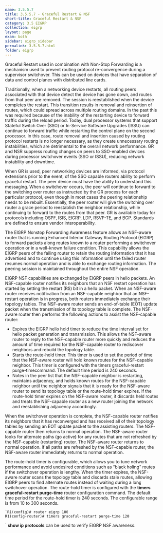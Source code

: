 ```yaml
---
name: 3.5.5.7
title: 3.5.5.7 - Graceful Restart & NSF
short-title: Graceful Restart & NSF
category: 3.5 EIGRP
collection: eigrp
layout: page
exam: both
sidebar: eigrp_sidebar
permalink: 3.5.5.7.html
folder: eigrp
---
```

Graceful Restart used in combination with Non-Stop Forwarding is a mechanism used to prevent routing protocol re-convergence during a supervisor switchover.  This can be used on devices that have separation of data and control planes with distributed line cards.

Traditionally, when a networking device restarts, all routing peers associated with that device detect the device has gone down, and routes from that peer are removed. The session is reestablished when the device completes the restart. This transition results in removal and reinsertion of routes, which could spread across multiple routing domains. In the past this was required because of the inability of the restarting device to forward traffic during the reload period. Today, dual processor systems that support Stateful Switch Over (SSO) or In-Service Software Upgrades (ISSU) can continue to forward traffic while restarting the control plane on the second processor. In this case, route removal and insertion caused by routing protocol restarts is no longer necessary, as they create unnecessary routing instabilities, which are detrimental to the overall network performance. GR and NSR suppress routing changes on peers to SSO-enabled devices during processor switchover events (SSO or ISSU), reducing network instability and downtime.

When GR is used, peer networking devices are informed, via protocol extensions prior to the event, of the SSO capable routers ability to perform graceful restart. The peer device must have the ability to understand this messaging. When a switchover occurs, the peer will continue to forward to the switching over router as instructed by the GR process for each particular protocol, even though in most cases the peering relationship needs to be rebuilt. Essentially, the peer router will give the switching over router a grace period to reestablish the neighbor relationship, while continuing to forward to the routes from that peer. GR is available today for protocols including OSPF, ISIS, EIGRP, LDP, RSVP-TE, and BGP. Standards are defined to ensure vendor interoperability.

The EIGRP Nonstop Forwarding Awareness feature allows an NSF-aware router that is running Enhanced Interior Gateway Routing Protocol (EIGRP) to forward packets along routes known to a router performing a switchover operation or in a well-known failure condition. This capability allows the EIGRP peers of the failing router to retain the routing information that it has advertised and to continue using this information until the failed router resumes normal operation and is able to exchange routing information. The peering session is maintained throughout the entire NSF operation.

EIGRP NSF capabilities are exchanged by EIGRP peers in hello packets. An NSF-capable router notifies its neighbors that an NSF restart operation has started by setting the restart (RS) bit in a hello packet. When an NSF-aware router receives notification from an NSF-capable neighbor that an NSF-restart operation is in progress, both routers immediately exchange their topology tables. The NSF-aware router sends an end-of-table (EOT) update packet when the transmission of its topology table is complete. The NSF-aware router then performs the following actions to assist the NSF-capable router:
- Expires the EIGRP hello hold timer to reduce the time interval set for hello packet generation and transmission. This allows the NSF-aware router to reply to the NSF-capable router more quickly and reduces the amount of time required for the NSF-capable router to rediscover neighbors and rebuild the topology table.
- Starts the route-hold timer. This timer is used to set the period of time that the NSF-aware router will hold known routes for the NSF-capable neighbor. This timer is configured with the timers graceful-restart purge-timecommand. The default time period is 240 seconds.
- Notes in the peer list that the NSF-capable neighbor is restarting, maintains adjacency, and holds known routes for the NSF-capable neighbor until the neighbor signals that it is ready for the NSF-aware router to send its topology table or the route-hold timer expires. If the route-hold timer expires on the NSF-aware router, it discards held routes and treats the NSF-capable router as a new router joining the network and reestablishing adjacency accordingly.

When the switchover operation is complete, the NSF-capable router notifies its neighbors that it has reconverged and has received all of their topology tables by sending an EOT update packet to the assisting routers. The NSF-capable router then returns to normal operation. The NSF-aware router looks for alternate paths (go active) for any routes that are not refreshed by the NSF-capable (restarting) router. The NSF-aware router returns to normal operation. If all paths are refreshed by the NSF-capable router, the NSF-aware router immediately returns to normal operation.

The route-hold timer is configurable, which allows you to tune network performance and avoid undesired conditions such as “black holing” routes if the switchover operation is lengthy. When the timer expires, the NSF-aware router scans the topology table and discards stale routes, allowing EIGRP peers to find alternate routes instead of waiting during a long switchover operation.
The route-hold timer is configured with the **timers graceful-restart purge-time** router configuration command. The default time period for the route-hold timer is 240 seconds. The configurable range is from 10 to 300 seconds.
```
`R1(config)# router eigrp 100
R1(config-router)# timers graceful-restart purge-time 120
```
`
**show ip protocols** can be used to verify EIGRP NSF awareness.